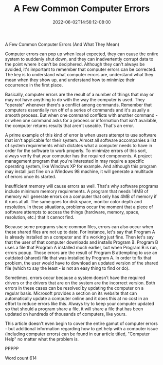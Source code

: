 ﻿---
title: "A Few Common Computer Errors"
date: 2022-06-02T14:56:12-08:00
description: "TXT Tips for Web Success"
featured_image: "/images/TXT.jpg"
tags: ["TXT"]
---

A Few Common Computer Errors
(And What They Mean)

Computer errors can pop up when least expected, they can cause the entire system to suddenly shut down, and they can inadvertently corrupt data to the point where it can't be deciphered. Although they can't always be avoided, it's important to remember that computer errors can be corrected. The key is to understand what computer errors are, understand what they mean when they show up, and understand how to minimize their occurrence in the first place.

Basically, computer errors are the result of a number of things that may or may not have anything to do with the way the computer is used. They "operate" whenever there's a conflict among commands. Remember that computers essentially run off of a series of commands and it's usually a smooth process. But when one command conflicts with another command - or when one command asks for a process or information that isn't available, the computer returns results that aren't useable. That's an error.

A prime example of this kind of error is when users attempt to use software that isn't applicable for their system. Almost all software accompanies a list of system requirements which dictates what a computer needs to have in order for the software to work properly. To minimize errors of this sort, always verify that your computer has the required components. A project management program that you're interested in may require a specific operating system, like Windows XP for example. And although this program may install just fine on a Windows 98 machine, it will generate a multitude of errors once its started. 

Insufficient memory will cause errors as well. That's why software programs include minimum memory requirements. A program that needs 14MB of memory will generate errors on a computer that only has 4MB of memory if it runs at all. The same goes for disk space, monitor color depth and resolution. In these situations, problems occur the moment that a piece of software attempts to access the things (hardware, memory, space, resolution, etc.) that it cannot find.

Because some programs share common files, errors can also occur when these shared files are not up to date. For instance, let's say that Program A is already installed on a computer and it's working just fine. Then let's say that the user of that computer downloads and installs Program B. Program B uses a file that Program A installed much earlier, but when Program B is run, errors popup. Those errors are the result of Program B attempting to use an outdated (shared) file that was installed by Program A. In order to fix that problem, the user would have to download an updated version of the shared file (which to say the least - is not an easy thing to find or do).

Sometimes, errors occur because a system doesn't have the required drivers or the drivers that are on the system are the incorrect version. Both errors in these cases can be resolved by updating the computer on a regular basis. Microsoft provides a section on its website that can automatically update a computer online and it does this at no cost in an effort to reduce errors like this. Always try to keep your computer updated so that should a program share a file, it will share a file that has been updated on hundreds of thousands of computers, like yours.

This article doesn't even begin to cover the entire gamut of computer errors - but additional information regarding how to get help with a computer issue (including computer errors) can be found in our article titled, "Computer Help" no matter what the problem is.

PPPPP

Word count 614

